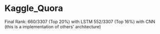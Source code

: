 # Kaggle_Quora
Final Rank: 660/3307 (Top 20%) with LSTM 
            552/3307 (Top 16%) with CNN (this is a implementation of others' architecture)

